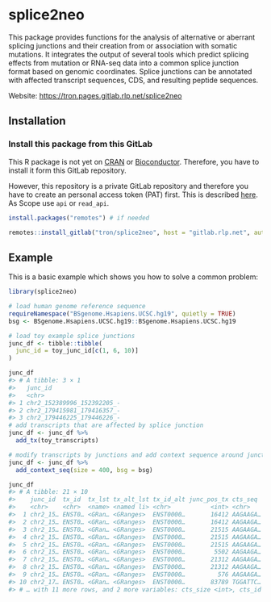 
<!-- README.md is generated from README.Rmd. Please edit that file -->

# splice2neo

<!-- badges: start -->
<!-- badges: end -->

This package provides functions for the analysis of alternative or
aberrant splicing junctions and their creation from or association with
somatic mutations. It integrates the output of several tools which
predict splicing effects from mutation or RNA-seq data into a common
splice junction format based on genomic coordinates. Splice junctions
can be annotated with affected transcript sequences, CDS, and resulting
peptide sequences.

Website: <https://tron.pages.gitlab.rlp.net/splice2neo>

## Installation

### Install this package from this GitLab

This R package is not yet on [CRAN](https://CRAN.R-project.org) or
[Bioconductor](https://www.bioconductor.org/). Therefore, you have to
install it form this GitLab repository.

However, this repository is a private GitLab repository and therefore
you have to create an personal access token (PAT) first. This is
described
[here](https://docs.gitlab.com/ee/user/profile/personal_access_tokens.html).
As Scope use `api` or `read_api`.

``` r
install.packages("remotes") # if needed

remotes::install_gitlab("tron/splice2neo", host = "gitlab.rlp.net", auth_token = "YOUR_ACCESS_TOKEN")
```

## Example

This is a basic example which shows you how to solve a common problem:

``` r
library(splice2neo)

# load human genome reference sequence
requireNamespace("BSgenome.Hsapiens.UCSC.hg19", quietly = TRUE)
bsg <- BSgenome.Hsapiens.UCSC.hg19::BSgenome.Hsapiens.UCSC.hg19

# load toy example splice junctions
junc_df <- tibble::tibble(
  junc_id = toy_junc_id[c(1, 6, 10)]
)

junc_df
#> # A tibble: 3 × 1
#>   junc_id                   
#>   <chr>                     
#> 1 chr2_152389996_152392205_-
#> 2 chr2_179415981_179416357_-
#> 3 chr2_179446225_179446226_-
# add transcripts that are affected by splice junction
junc_df <- junc_df %>% 
  add_tx(toy_transcripts)

# modify transcripts by junctions and add context sequence around junction position
junc_df <- junc_df %>% 
  add_context_seq(size = 400, bsg = bsg)

junc_df
#> # A tibble: 21 × 10
#>    junc_id  tx_id  tx_lst tx_alt_lst tx_id_alt junc_pos_tx cts_seq  cts_junc_pos
#>    <chr>    <chr>  <name> <named li> <chr>           <int> <chr>           <dbl>
#>  1 chr2_15… ENST0… <GRan… <GRanges>  ENST0000…       16412 AAGAAGA…          199
#>  2 chr2_15… ENST0… <GRan… <GRanges>  ENST0000…       16412 AAGAAGA…          199
#>  3 chr2_15… ENST0… <GRan… <GRanges>  ENST0000…       21515 AAGAAGA…          199
#>  4 chr2_15… ENST0… <GRan… <GRanges>  ENST0000…       21515 AAGAAGA…          199
#>  5 chr2_15… ENST0… <GRan… <GRanges>  ENST0000…       21515 AAGAAGA…          199
#>  6 chr2_15… ENST0… <GRan… <GRanges>  ENST0000…        5502 AAGAAGA…          199
#>  7 chr2_15… ENST0… <GRan… <GRanges>  ENST0000…       21312 AAGAAGA…          199
#>  8 chr2_15… ENST0… <GRan… <GRanges>  ENST0000…       21312 AAGAAGA…          199
#>  9 chr2_15… ENST0… <GRan… <GRanges>  ENST0000…         576 AAGAAGA…          199
#> 10 chr2_17… ENST0… <GRan… <GRanges>  ENST0000…       83789 TGGATTC…          199
#> # … with 11 more rows, and 2 more variables: cts_size <int>, cts_id <chr>
```
